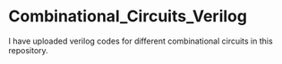 # Combinational_Circuits_Verilog
I have uploaded verilog codes for different combinational circuits in this repository.
